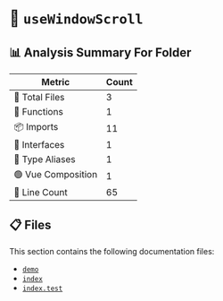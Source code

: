 # 📁 `useWindowScroll`

## 📊 Analysis Summary For Folder

| Metric | Count |
|--------|-------|
| 📁 Total Files | 3 |
| 🔧 Functions | 1 |
| 📦 Imports | 11 |
| 📐 Interfaces | 1 |
| 📑 Type Aliases | 1 |
| 🟢 Vue Composition | 1 |
| 🔢 Line Count | 65 |


## 📋 Files

This section contains the following documentation files:

- [`demo`](./demo.md)
- [`index`](./index.md)
- [`index.test`](./index.test.md)